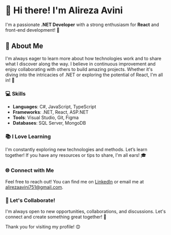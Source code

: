 # 👋 Hi there! I'm Alireza Avini  

I'm a passionate **.NET Developer** with a strong enthusiasm for **React** and front-end development! 🌟  

## 🎯 About Me  

I'm always eager to learn more about how technologies work and to share what I discover along the way. I believe in continuous improvement and enjoy collaborating with others to build amazing projects. Whether it's diving into the intricacies of .NET or exploring the potential of React, I'm all in! 🚀  

### 💻 Skills  
- **Languages**: C#, JavaScript, TypeScript  
- **Frameworks**: .NET, React, ASP.NET  
- **Tools**: Visual Studio, Git, Figma  
- **Databases**: SQL Server, MongoDB  

### 📚 I Love Learning  
I'm constantly exploring new technologies and methods. Let’s learn together! If you have any resources or tips to share, I'm all ears! 🎓  

### 🌐 Connect with Me  
Feel free to reach out! You can find me on [LinkedIn](https://www.linkedin.com/in/alireza-avini-005332157/) or email me at [alirezaavini751@gmail.com](mailto:alirezaavini751@gmail.com).  
<!-- 

### 📝 Projects  
Check out my repositories below to see some of the projects I've been working on. I'm excited to hear your feedback!  

- [Project 1](link-to-your-project-1)  
- [Project 2](link-to-your-project-2)  
- [Project 3](link-to-your-project-3)  ****
-->

### 🤝 Let's Collaborate!  
I'm always open to new opportunities, collaborations, and discussions. Let's connect and create something great together! 💬  

Thank you for visiting my profile! 😊  
<!--
**Alirezaavini/Alirezaavini** is a ✨ _special_ ✨ repository because its `README.md` (this file) appears on your GitHub profile.

Here are some ideas to get you started:

- 🔭 I’m currently working on ...
- 🌱 I’m currently learning ...
- 👯 I’m looking to collaborate on ...
- 🤔 I’m looking for help with ...
- 💬 Ask me about ...
- 📫 How to reach me: ...
- 😄 Pronouns: ...
- ⚡ Fun fact: ...
-->
